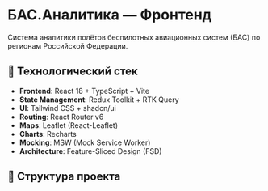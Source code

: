 # БАС.Аналитика — Фронтенд

Система аналитики полётов беспилотных авиационных систем (БАС) по регионам Российской Федерации.

## 🚀 Технологический стек

- **Frontend**: React 18 + TypeScript + Vite
- **State Management**: Redux Toolkit + RTK Query
- **UI**: Tailwind CSS + shadcn/ui
- **Routing**: React Router v6
- **Maps**: Leaflet (React-Leaflet)
- **Charts**: Recharts
- **Mocking**: MSW (Mock Service Worker)
- **Architecture**: Feature-Sliced Design (FSD)

## 📁 Структура проекта

